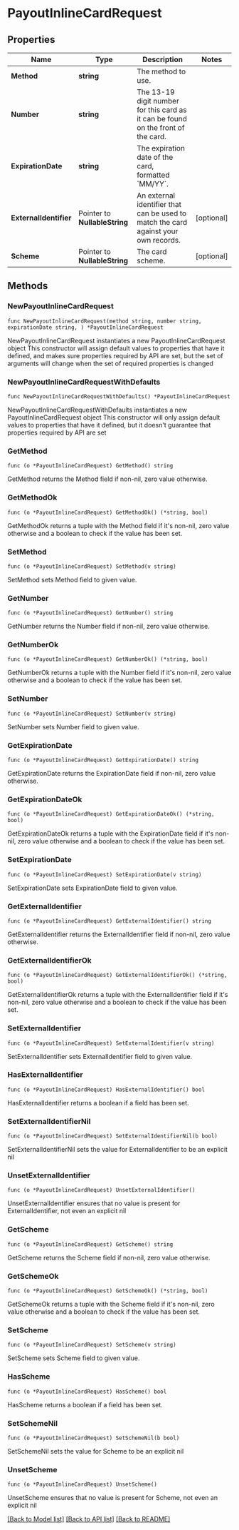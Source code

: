 # PayoutInlineCardRequest

## Properties

Name | Type | Description | Notes
------------ | ------------- | ------------- | -------------
**Method** | **string** | The method to use. | 
**Number** | **string** | The 13-19 digit number for this card as it can be found on the front of the card. | 
**ExpirationDate** | **string** | The expiration date of the card, formatted &#x60;MM/YY&#x60;. | 
**ExternalIdentifier** | Pointer to **NullableString** | An external identifier that can be used to match the card against your own records. | [optional] 
**Scheme** | Pointer to **NullableString** | The card scheme. | [optional] 

## Methods

### NewPayoutInlineCardRequest

`func NewPayoutInlineCardRequest(method string, number string, expirationDate string, ) *PayoutInlineCardRequest`

NewPayoutInlineCardRequest instantiates a new PayoutInlineCardRequest object
This constructor will assign default values to properties that have it defined,
and makes sure properties required by API are set, but the set of arguments
will change when the set of required properties is changed

### NewPayoutInlineCardRequestWithDefaults

`func NewPayoutInlineCardRequestWithDefaults() *PayoutInlineCardRequest`

NewPayoutInlineCardRequestWithDefaults instantiates a new PayoutInlineCardRequest object
This constructor will only assign default values to properties that have it defined,
but it doesn't guarantee that properties required by API are set

### GetMethod

`func (o *PayoutInlineCardRequest) GetMethod() string`

GetMethod returns the Method field if non-nil, zero value otherwise.

### GetMethodOk

`func (o *PayoutInlineCardRequest) GetMethodOk() (*string, bool)`

GetMethodOk returns a tuple with the Method field if it's non-nil, zero value otherwise
and a boolean to check if the value has been set.

### SetMethod

`func (o *PayoutInlineCardRequest) SetMethod(v string)`

SetMethod sets Method field to given value.


### GetNumber

`func (o *PayoutInlineCardRequest) GetNumber() string`

GetNumber returns the Number field if non-nil, zero value otherwise.

### GetNumberOk

`func (o *PayoutInlineCardRequest) GetNumberOk() (*string, bool)`

GetNumberOk returns a tuple with the Number field if it's non-nil, zero value otherwise
and a boolean to check if the value has been set.

### SetNumber

`func (o *PayoutInlineCardRequest) SetNumber(v string)`

SetNumber sets Number field to given value.


### GetExpirationDate

`func (o *PayoutInlineCardRequest) GetExpirationDate() string`

GetExpirationDate returns the ExpirationDate field if non-nil, zero value otherwise.

### GetExpirationDateOk

`func (o *PayoutInlineCardRequest) GetExpirationDateOk() (*string, bool)`

GetExpirationDateOk returns a tuple with the ExpirationDate field if it's non-nil, zero value otherwise
and a boolean to check if the value has been set.

### SetExpirationDate

`func (o *PayoutInlineCardRequest) SetExpirationDate(v string)`

SetExpirationDate sets ExpirationDate field to given value.


### GetExternalIdentifier

`func (o *PayoutInlineCardRequest) GetExternalIdentifier() string`

GetExternalIdentifier returns the ExternalIdentifier field if non-nil, zero value otherwise.

### GetExternalIdentifierOk

`func (o *PayoutInlineCardRequest) GetExternalIdentifierOk() (*string, bool)`

GetExternalIdentifierOk returns a tuple with the ExternalIdentifier field if it's non-nil, zero value otherwise
and a boolean to check if the value has been set.

### SetExternalIdentifier

`func (o *PayoutInlineCardRequest) SetExternalIdentifier(v string)`

SetExternalIdentifier sets ExternalIdentifier field to given value.

### HasExternalIdentifier

`func (o *PayoutInlineCardRequest) HasExternalIdentifier() bool`

HasExternalIdentifier returns a boolean if a field has been set.

### SetExternalIdentifierNil

`func (o *PayoutInlineCardRequest) SetExternalIdentifierNil(b bool)`

 SetExternalIdentifierNil sets the value for ExternalIdentifier to be an explicit nil

### UnsetExternalIdentifier
`func (o *PayoutInlineCardRequest) UnsetExternalIdentifier()`

UnsetExternalIdentifier ensures that no value is present for ExternalIdentifier, not even an explicit nil
### GetScheme

`func (o *PayoutInlineCardRequest) GetScheme() string`

GetScheme returns the Scheme field if non-nil, zero value otherwise.

### GetSchemeOk

`func (o *PayoutInlineCardRequest) GetSchemeOk() (*string, bool)`

GetSchemeOk returns a tuple with the Scheme field if it's non-nil, zero value otherwise
and a boolean to check if the value has been set.

### SetScheme

`func (o *PayoutInlineCardRequest) SetScheme(v string)`

SetScheme sets Scheme field to given value.

### HasScheme

`func (o *PayoutInlineCardRequest) HasScheme() bool`

HasScheme returns a boolean if a field has been set.

### SetSchemeNil

`func (o *PayoutInlineCardRequest) SetSchemeNil(b bool)`

 SetSchemeNil sets the value for Scheme to be an explicit nil

### UnsetScheme
`func (o *PayoutInlineCardRequest) UnsetScheme()`

UnsetScheme ensures that no value is present for Scheme, not even an explicit nil

[[Back to Model list]](../README.md#documentation-for-models) [[Back to API list]](../README.md#documentation-for-api-endpoints) [[Back to README]](../README.md)



